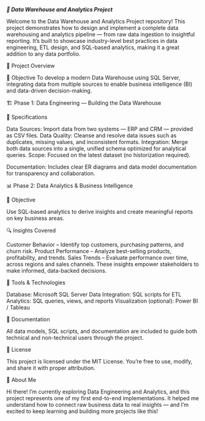 ***🧠 Data Warehouse and Analytics Project***

Welcome to the Data Warehouse and Analytics Project repository!
This project demonstrates how to design and implement a complete data warehousing and analytics pipeline — from raw data ingestion to insightful reporting.
It’s built to showcase industry-level best practices in data engineering, ETL design, and SQL-based analytics, making it a great addition to any data portfolio.

🚀 Project Overview

🎯 Objective
To develop a modern Data Warehouse using SQL Server, integrating data from multiple sources to enable business intelligence (BI) and data-driven decision-making.

🏗️ Phase 1: Data Engineering — Building the Data Warehouse

🧩 Specifications

Data Sources: Import data from two systems — ERP and CRM — provided as CSV files.
Data Quality: Cleanse and resolve data issues such as duplicates, missing values, and inconsistent formats.
Integration: Merge both data sources into a single, unified schema optimized for analytical queries.
Scope: Focused on the latest dataset (no historization required).

Documentation: Includes clear ER diagrams and data model documentation for transparency and collaboration.

📊 Phase 2: Data Analytics & Business Intelligence

🎯 Objective

Use SQL-based analytics to derive insights and create meaningful reports on key business areas.

🔍 Insights Covered

Customer Behavior – Identify top customers, purchasing patterns, and churn risk.
Product Performance – Analyze best-selling products, profitability, and trends.
Sales Trends – Evaluate performance over time, across regions and sales channels.
These insights empower stakeholders to make informed, data-backed decisions.

🧰 Tools & Technologies

Database: Microsoft SQL Server
Data Integration: SQL scripts for ETL
Analytics: SQL queries, views, and reports
Visualization (optional): Power BI / Tableau

📘 Documentation

All data models, SQL scripts, and documentation are included to guide both technical and non-technical users through the project.

📄 License

This project is licensed under the MIT License.
You’re free to use, modify, and share it with proper attribution.

👋 About Me

Hi there!
I’m currently exploring Data Engineering and Analytics, and this project represents one of my first end-to-end implementations.
It helped me understand how to connect raw business data to real insights — and I’m excited to keep learning and building more projects like this!
